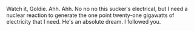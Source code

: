 Watch it, Goldie. Ahh. Ahh. No no no this sucker's electrical, but I need a nuclear reaction to generate the one point twenty-one gigawatts of electricity that I need. He's an absolute dream. I followed you.
